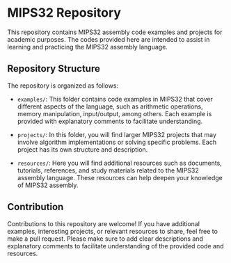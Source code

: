 # MIPS32 Repository

This repository contains MIPS32 assembly code examples and projects for academic purposes. The codes provided here are intended to assist in learning and practicing the MIPS32 assembly language.

## Repository Structure

The repository is organized as follows:

- `examples/`: This folder contains code examples in MIPS32 that cover different aspects of the language, such as arithmetic operations, memory manipulation, input/output, among others. Each example is provided with explanatory comments to facilitate understanding.

- `projects/`: In this folder, you will find larger MIPS32 projects that may involve algorithm implementations or solving specific problems. Each project has its own structure and description.

- `resources/`: Here you will find additional resources such as documents, tutorials, references, and study materials related to the MIPS32 assembly language. These resources can help deepen your knowledge of MIPS32 assembly.

## Contribution

Contributions to this repository are welcome! If you have additional examples, interesting projects, or relevant resources to share, feel free to make a pull request. Please make sure to add clear descriptions and explanatory comments to facilitate understanding of the provided code and resources.